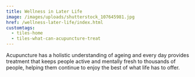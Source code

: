 ```yaml
---
title: Wellness in Later Life
image: /images/uploads/shutterstock_107645981.jpg
href: /wellness-later-life/index.html
customtags:
  - tiles-home
  - tiles-what-can-acupuncture-treat
---
```

Acupuncture has a holistic understanding of ageing and every day provides treatment that keeps people active and mentally fresh to thousands of people, helping them continue to enjoy the best of what life has to offer.
